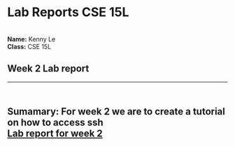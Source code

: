 # Lab Reports CSE 15L 
<br/> **Name:** 
Kenny Le
<br/>  **Class:**
CSE 15L
<br/>

## Week 2 Lab report
---

<br/> **Sumamary:**
For week 2 we are to create a tutorial on how to access ssh 
<br/> [Lab report for week 2](https://redagent750.github.io/lab-report-1-week-2.md/week-2-lab-report.html)
---